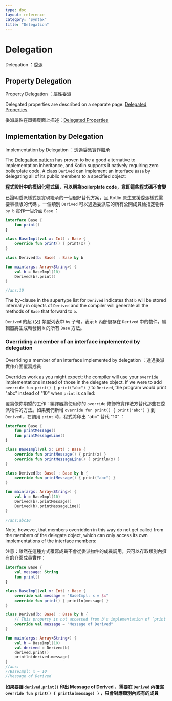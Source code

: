 ```yaml
---
type: doc
layout: reference
category: "Syntax"
title: "Delegation"
---
```


# Delegation

Delegation ：委派

## Property Delegation

Property Delegation ：屬性委派

Delegated properties are described on a separate page: [Delegated Properties](delegated-properties.md).

委派屬性在單獨頁面上描述：[Delegated Properties](delegated-properties.md)

## Implementation by Delegation

Implementation by Delegation ：透過委派實作繼承

The [Delegation pattern](https://en.wikipedia.org/wiki/Delegation_pattern) has proven to be a good alternative to implementation inheritance, and Kotlin supports it natively requiring zero boilerplate code. A class `Derived` can implement an interface `Base` by delegating all of its public members to a specified object:

**程式設計中的模組化程式碼，可以稱為boilerplate code，意即這些程式碼不會變**

已證明委派樣式是實現繼承的一個很好替代方案，且 Kotlin 原生支援委派樣式需要零樣版的代碼 。一個類別 `Derived` 可以通過委派它的所有公開成員給指定物件 `by b` 實作一個介面 `Base` ：


``` kotlin
interface Base {
    fun print()
}

class BaseImpl(val x: Int) : Base {
    override fun print() { print(x) }
}

class Derived(b: Base) : Base by b

fun main(args: Array<String>) {
    val b = BaseImpl(10)
    Derived(b).print()
}

//ans:10
```

The *by*-clause in the supertype list for `Derived` indicates that `b` will be stored internally in objects 
of `Derived` and the compiler will generate all the methods of `Base` that forward to `b`.

`Derived` 的超 (父) 類型列表中 `by` 子句，表示 `b` 內部儲存在 `Derived` 中的物件，編輯器將生成轉發到 `b` 的所有 `Base` 方法。

### Overriding a member of an interface implemented by delegation 

Overriding a member of an interface implemented by delegation  ：透過委派實作介面覆寫成員

[Overrides](classes.md#overriding-methods) work as you might expect: the compiler will use your `override` implementations instead of those in the delegate object. If we were to add `override fun print() { print("abc") }` to `Derived`, the program would print "abc" instead of "10" when `print` is called:

覆寫依你期望的工作：編譯器將使用你的 `override` 修飾符實作法方替代那些在委派物件的方法。如果我們新增 `override fun print() { print("abc") }` 到 `Derived` ，在調用 `print` 時，程式將印出 "abc" 替代 "10" ：


``` kotlin
interface Base {
    fun printMessage()
    fun printMessageLine()
}

class BaseImpl(val x: Int) : Base {
    override fun printMessage() { print(x) }
    override fun printMessageLine() { println(x) }
}

class Derived(b: Base) : Base by b {
    override fun printMessage() { print("abc") }
}

fun main(args: Array<String>) {
    val b = BaseImpl(10)
    Derived(b).printMessage()
    Derived(b).printMessageLine()
}

//ans:abc10
```

Note, however, that members overridden in this way do not get called from the members of the delegate object, which can only access its own implementations of the interface members:

注意：雖然在這種方式覆寫成員不會從委派物件的成員調用，只可以存取類別內擁有的介面成員實作：


``` kotlin
interface Base {
    val message: String
    fun print()
}

class BaseImpl(val x: Int) : Base {
    override val message = "BaseImpl: x = $x"
    override fun print() { println(message) }
}

class Derived(b: Base) : Base by b {
    // This property is not accessed from b's implementation of `print`
    override val message = "Message of Derived"
}

fun main(args: Array<String>) {
    val b = BaseImpl(10)
    val derived = Derived(b)
    derived.print()
    println(derived.message)
}
//ans:
//BaseImpl: x = 10
//Message of Derived
```

**如果要讓  `derived.print()` 印出 Message of Derived ，需要在  `Derived` 內覆寫 `override fun print() { println(message) }` ，只會對應類別內該有的成員**
